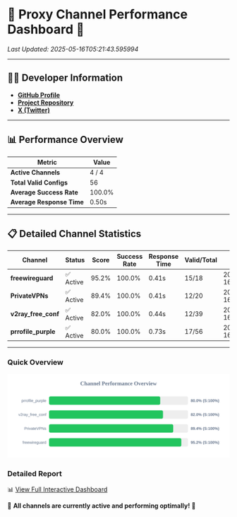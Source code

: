 # 🌟 Proxy Channel Performance Dashboard 🌟

_Last Updated: 2025-05-16T05:21:43.595994_

---

## 👩‍💻 Developer Information

- **[GitHub Profile](https://github.com/4n0nymou3)**  
- **[Project Repository](https://github.com/4n0nymou3/multi-proxy-config-fetcher)**  
- **[X (Twitter)](https://x.com/4n0nymou3)**  

---

## 📊 Performance Overview

| Metric                | Value       |
|-----------------------|-------------|
| **Active Channels**   | 4 / 4       |
| **Total Valid Configs** | 56          |
| **Average Success Rate** | 100.0%      |
| **Average Response Time** | 0.50s       |

---

## 📋 Detailed Channel Statistics

| Channel          | Status     | Score  | Success Rate | Response Time | Valid/Total | Last Success               |
|------------------|------------|--------|--------------|---------------|-------------|----------------------------|
| **freewireguard**  | ✅ Active  | 95.2%  | 100.0% | 0.41s         | 15/18       | 2025-05-16T05:21:43.594764 |
| **PrivateVPNs**  | ✅ Active  | 89.4%  | 100.0% | 0.41s         | 12/20       | 2025-05-16T05:21:43.156943 |
| **v2ray_free_conf**  | ✅ Active  | 82.0%  | 100.0% | 0.44s         | 12/39       | 2025-05-16T05:21:42.718133 |
| **prrofile_purple**  | ✅ Active  | 80.0%  | 100.0% | 0.73s         | 17/56       | 2025-05-16T05:21:42.225481 |

---

### Quick Overview
<div align="center">
  <a href="https://raw.githubusercontent.com/nullluser/NullRepo/refs/heads/main/assets/channel_stats_chart.svg">
    <img src="https://raw.githubusercontent.com/nullluser/NullRepo/refs/heads/main/assets/channel_stats_chart.svg" alt="Source Performance Statistics" width="800">
  </a>
</div>

### Detailed Report
📊 [View Full Interactive Dashboard](https://htmlpreview.github.io/?https://github.com/nullluser/NullRepo/blob/main/assets/performance_report.html)

🎉 **All channels are currently active and performing optimally!** 🎉
